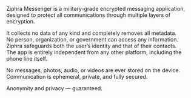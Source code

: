 Ziphra Messenger is a military-grade encrypted messaging application, designed to protect all communications through multiple layers of encryption.

It collects no data of any kind and completely removes all metadata.  
No person, organization, or government can access any information.  
Ziphra safeguards both the user’s identity and that of their contacts.  
The app is entirely independent from any other platform, including the phone line itself.

No messages, photos, audio, or videos are ever stored on the device.  
Communication is ephemeral, private, and fully secured.

Anonymity and privacy — guaranteed.
